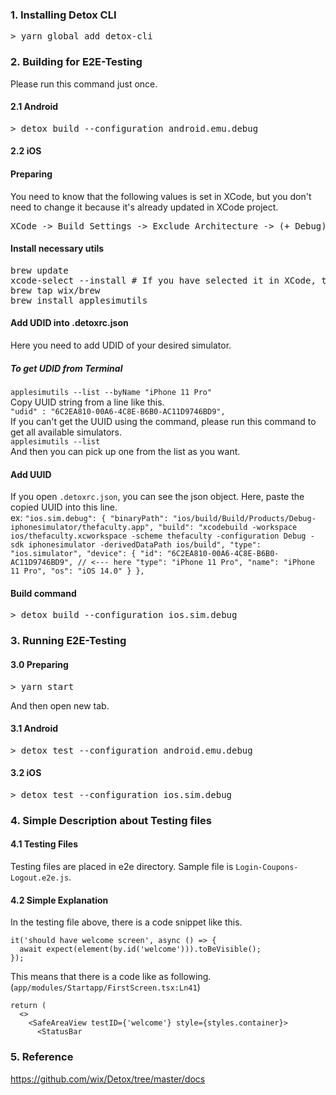 ### 1. Installing Detox CLI
<pre>
> yarn global add detox-cli
</pre>

### 2. Building for E2E-Testing
Please run this command just once.
#### 2.1 Android
<pre>
> detox build --configuration android.emu.debug
</pre>
#### 2.2 iOS
#### Preparing
You need to know that the following values is set in XCode, but you don't need to change it because it's already updated in XCode project.
<pre>
XCode -> Build Settings -> Exclude Architecture -> (+ Debug) -> arm64
</pre>
#### Install necessary utils
<pre>
brew update
xcode-select --install # If you have selected it in XCode, then this is not ncessary
brew tap wix/brew
brew install applesimutils
</pre>
#### Add UDID into .detoxrc.json
Here you need to add UDID of your desired simulator.
##### To get UDID from Terminal
`applesimutils --list --byName "iPhone 11 Pro"`  
Copy UUID string from a line like this.  
`"udid" : "6C2EA810-00A6-4C8E-B6B0-AC11D9746BD9",`  
If you can't get the UUID using the command, please run this command to get all available simulators.  
`applesimutils --list`  
And then you can pick up one from the list as you want.
#### Add UUID
If you open `.detoxrc.json`, you can see the json object.
Here, paste the copied UUID into this line.  
ex: 
``
"ios.sim.debug": {
  "binaryPath": "ios/build/Build/Products/Debug-iphonesimulator/thefaculty.app",
  "build": "xcodebuild -workspace ios/thefaculty.xcworkspace -scheme thefaculty -configuration Debug -sdk iphonesimulator -derivedDataPath ios/build",
  "type": "ios.simulator",
  "device": {
    "id": "6C2EA810-00A6-4C8E-B6B0-AC11D9746BD9", // <--- here
    "type": "iPhone 11 Pro",
    "name": "iPhone 11 Pro",
    "os": "iOS 14.0"
  }
},
``
#### Build command
<pre>
> detox build --configuration ios.sim.debug
</pre>

### 3. Running E2E-Testing
#### 3.0 Preparing
<pre>
> yarn start
</pre>
And then open new tab.
#### 3.1 Android
<pre>
> detox test --configuration android.emu.debug
</pre>
#### 3.2 iOS
<pre>
> detox test --configuration ios.sim.debug
</pre>

### 4. Simple Description about Testing files
#### 4.1 Testing Files
Testing files are placed in e2e directory.
Sample file is `Login-Coupons-Logout.e2e.js`.

#### 4.2 Simple Explanation
In the testing file above, there is a code snippet like this.
````
it('should have welcome screen', async () => {
  await expect(element(by.id('welcome'))).toBeVisible();
});
````
This means that there is a code like as following.
(`app/modules/Startapp/FirstScreen.tsx:Ln41`)
````
return (
  <>
    <SafeAreaView testID={'welcome'} style={styles.container}>
      <StatusBar
````

### 5. Reference
https://github.com/wix/Detox/tree/master/docs
